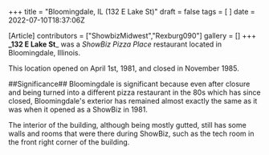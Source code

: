 +++
title = "Bloomingdale, IL (132 E Lake St)"
draft = false
tags = [ ]
date = 2022-07-10T18:37:06Z

[Article]
contributors = ["ShowbizMidwest","Rexburg090"]
gallery = []
+++
**_132 E Lake St**_ was a _ShowBiz Pizza Place_ restaurant located in Bloomingdale, Illinois.



This location opened on April 1st, 1981, and closed in November 1985.



##Significance##
Bloomingdale is significant because even after closure and being turned into a different pizza restaurant in the 80s which has since closed, Bloomingdale's exterior has remained almost exactly the same as it was when it opened as a ShowBiz in 1981.

The interior of the building, although being mostly gutted, still has some walls and rooms that were there during ShowBiz, such as the tech room in the front right corner of the building.